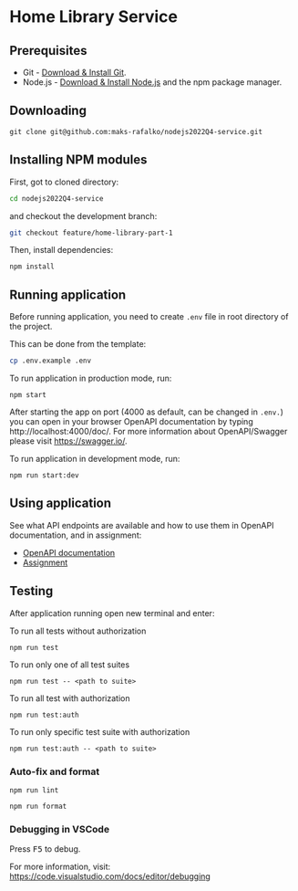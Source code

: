 # Home Library Service

## Prerequisites

- Git - [Download & Install Git](https://git-scm.com/downloads).
- Node.js - [Download & Install Node.js](https://nodejs.org/en/download/) and the npm package manager.

## Downloading

```
git clone git@github.com:maks-rafalko/nodejs2022Q4-service.git
```

## Installing NPM modules

First, got to cloned directory:

```bash
cd nodejs2022Q4-service
```

and checkout the development branch:

```bash
git checkout feature/home-library-part-1
```

Then, install dependencies:

```
npm install
```

## Running application

Before running application, you need to create `.env` file in root directory of the project.

This can be done from the template:

```bash
cp .env.example .env
```

To run application in production mode, run:

```
npm start
```

After starting the app on port (4000 as default, can be changed in `.env.`) you can open
in your browser OpenAPI documentation by typing http://localhost:4000/doc/.
For more information about OpenAPI/Swagger please visit https://swagger.io/.

To run application in development mode, run:

```
npm run start:dev
```

## Using application

See what API endpoints are available and how to use them in OpenAPI documentation, and in assignment:

- [OpenAPI documentation](http://localhost:4000/doc/)
- [Assignment](https://github.com/AlreadyBored/nodejs-assignments/blob/22bfc08752babe59c7c7ea25e3fde771dc7b27c6/assignments/rest-service/assignment.md)

## Testing

After application running open new terminal and enter:

To run all tests without authorization

```
npm run test
```

To run only one of all test suites

```
npm run test -- <path to suite>
```

To run all test with authorization

```
npm run test:auth
```

To run only specific test suite with authorization

```
npm run test:auth -- <path to suite>
```

### Auto-fix and format

```
npm run lint
```

```
npm run format
```

### Debugging in VSCode

Press <kbd>F5</kbd> to debug.

For more information, visit: https://code.visualstudio.com/docs/editor/debugging
